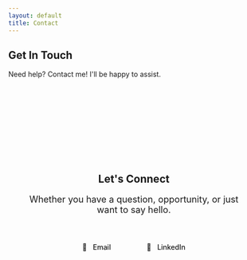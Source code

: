 ```yaml
---
layout: default
title: Contact
---
```


<section class="hero">
    <h1>Get In Touch</h1>
    <p class="description">
        Need help? Contact me! I'll be happy to assist.
    </p>

<section class="fade-in">
    <div style="background: var(--bg-secondary); border-radius: 24px; padding: 80px 40px; text-align: center; margin: 80px 0;">
        <h2>Let's Connect</h2>
        <p style="font-size: 18px; color: var(--text-secondary); margin-bottom: 40px;">Whether you have a question, opportunity, or just want to say hello.</p>
        <div style="display: flex; justify-content: center; gap: 24px; flex-wrap: wrap;">
            <a href="mailto:brianroj@pm.me" style="display: flex; align-items: center; gap: 12px; padding: 16px 24px; background: var(--bg); border: 1px solid var(--border); border-radius: 12px; text-decoration: none; color: var(--text-primary); font-weight: 500;">
                <span>📧</span>
                <span>Email</span>
            </a>
            <a href="https://www.linkedin.com/in/brian-rojas-9b0b5237a" target="_blank" style="display: flex; align-items: center; gap: 12px; padding: 16px 24px; background: var(--bg); border: 1px solid var(--border); border-radius: 12px; text-decoration: none; color: var(--text-primary); font-weight: 500;">
                <span>💼</span>
                <span>LinkedIn</span>
            </a>
        </div>
    </div>
</section>
